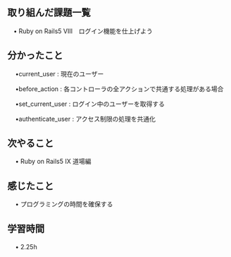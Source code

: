 ## 取り組んだ課題一覧
    
 　• Ruby on Rails5 Ⅷ　ログイン機能を仕上げよう

## 分かったこと
　 •current_user : 現在のユーザー

　 •before_action : 各コントローラの全アクションで共通する処理がある場合

　 •set_current_user : ログイン中のユーザーを取得する

　 •authenticate_user : アクセス制限の処理を共通化


## 次やること　

　 • Ruby on Rails5 Ⅸ 道場編　


## 感じたこと

　 • プログラミングの時間を確保する



## 学習時間

　 • 2.25h